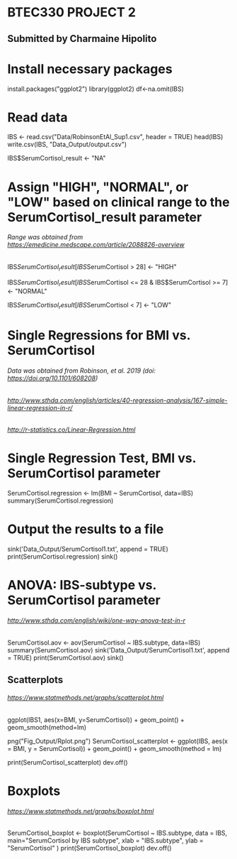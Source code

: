 # BTEC330 PROJECT 2
## Submitted by Charmaine Hipolito

# Install necessary packages

install.packages("ggplot2")
library(ggplot2)
df<-na.omit(IBS)

# Read data
IBS <- read.csv("Data/RobinsonEtAl_Sup1.csv", header = TRUE)
head(IBS)
write.csv(IBS, "Data_Output/output.csv")

IBS$SerumCortisol_result <- "NA"

# Assign "HIGH", "NORMAL", or "LOW" based on clinical range to the SerumCortisol_result parameter
###### Range was obtained from https://emedicine.medscape.com/article/2088826-overview

IBS$SerumCortisol_result[IBS$SerumCortisol > 28] <- "HIGH"

IBS$SerumCortisol_result[IBS$SerumCortisol <= 28 & IBS$SerumCortisol >= 7] <- "NORMAL"

IBS$SerumCortisol_result[IBS$SerumCortisol < 7] <- "LOW"


#  Single Regressions for BMI vs. SerumCortisol
######  Data was obtained from Robinson, et al. 2019 (doi: https://doi.org/10.1101/608208)
######  http://www.sthda.com/english/articles/40-regression-analysis/167-simple-linear-regression-in-r/
######  http://r-statistics.co/Linear-Regression.html

# Single Regression Test, BMI vs. SerumCortisol parameter
SerumCortisol.regression <- lm(BMI ~ SerumCortisol, data=IBS)
summary(SerumCortisol.regression)

# Output the results to a file
sink('Data_Output/SerumCortisol1.txt', append = TRUE)
print(SerumCortisol.regression)
sink()


# ANOVA: IBS-subtype vs. SerumCortisol parameter
###### http://www.sthda.com/english/wiki/one-way-anova-test-in-r
SerumCortisol.aov <- aov(SerumCortisol ~ IBS.subtype, data=IBS)
summary(SerumCortisol.aov)
sink('Data_Output/SerumCortisol1.txt', append = TRUE)
print(SerumCortisol.aov)
sink()

## Scatterplots
###### https://www.statmethods.net/graphs/scatterplot.html


ggplot(IBS1, aes(x=BMI, y=SerumCortisol)) +
  geom_point() +    
  geom_smooth(method=lm) 

png("Fig_Output/Rplot.png")
SerumCortisol_scatterplot <- ggplot(IBS, aes(x = BMI, y = SerumCortisol)) +
  geom_point() +
  geom_smooth(method = lm)

print(SerumCortisol_scatterplot)
dev.off()


# Boxplots
###### https://www.statmethods.net/graphs/boxplot.html
SerumCortisol_boxplot <- boxplot(SerumCortisol ~ IBS.subtype, data = IBS, main="SerumCortisol by IBS subtype",
        xlab = "IBS.subtype", ylab = "SerumCortisol"
        )
print(SerumCortisol_boxplot)
dev.off()


